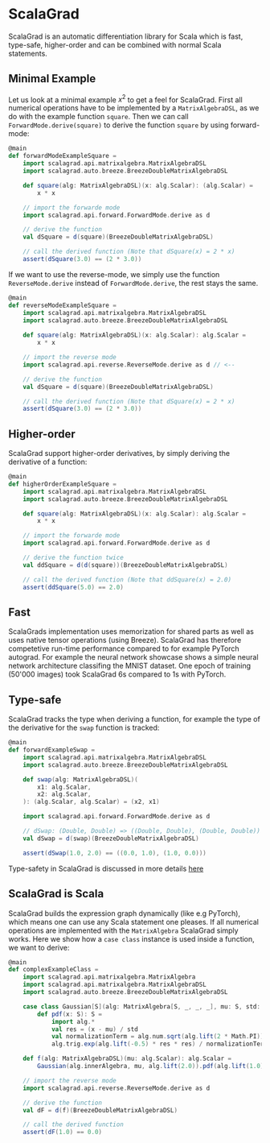 # ScalaGrad

ScalaGrad is an automatic differentiation library for Scala which is fast, type-safe, higher-order and can be combined with normal Scala statements.

## Minimal Example

Let us look at a minimal example $x^2$ to get a feel for ScalaGrad.
First all numerical operations have to be implemented by a ```MatrixAlgebraDSL```,
as we do with the example function ```square```.
Then we can call ```ForwardMode.derive(square)``` to derive the function ```square``` by using forward-mode:

```scala mdoc
@main
def forwardModeExampleSquare = 
    import scalagrad.api.matrixalgebra.MatrixAlgebraDSL
    import scalagrad.auto.breeze.BreezeDoubleMatrixAlgebraDSL

    def square(alg: MatrixAlgebraDSL)(x: alg.Scalar): (alg.Scalar) = 
        x * x

    // import the forwarde mode
    import scalagrad.api.forward.ForwardMode.derive as d

    // derive the function
    val dSquare = d(square)(BreezeDoubleMatrixAlgebraDSL)

    // call the derived function (Note that dSquare(x) = 2 * x)
    assert(dSquare(3.0) == (2 * 3.0)) 
```

If we want to use the reverse-mode, we simply use the function ```ReverseMode.derive``` instead of ```ForwardMode.derive```, the rest stays the same.

```scala mdoc
@main
def reverseModeExampleSquare = 
    import scalagrad.api.matrixalgebra.MatrixAlgebraDSL
    import scalagrad.auto.breeze.BreezeDoubleMatrixAlgebraDSL
    
    def square(alg: MatrixAlgebraDSL)(x: alg.Scalar): alg.Scalar = 
        x * x

    // import the reverse mode
    import scalagrad.api.reverse.ReverseMode.derive as d // <--

    // derive the function
    val dSquare = d(square)(BreezeDoubleMatrixAlgebraDSL)

    // call the derived function (Note that dSquare(x) = 2 * x)
    assert(dSquare(3.0) == (2 * 3.0)) 

```

## Higher-order

ScalaGrad support higher-order derivatives, by simply deriving the derivative of a function:

```scala mdoc
@main
def higherOrderExampleSquare =
    import scalagrad.api.matrixalgebra.MatrixAlgebraDSL
    import scalagrad.auto.breeze.BreezeDoubleMatrixAlgebraDSL

    def square(alg: MatrixAlgebraDSL)(x: alg.Scalar): alg.Scalar = 
        x * x

    // import the forwarde mode
    import scalagrad.api.forward.ForwardMode.derive as d

    // derive the function twice
    val ddSquare = d(d(square))(BreezeDoubleMatrixAlgebraDSL)

    // call the derived function (Note that ddSquare(x) = 2.0)
    assert(ddSquare(5.0) == 2.0)
```

## Fast

ScalaGrads implementation uses memorization for shared parts as well as uses native tensor operations (using Breeze).
ScalaGrad has therefore competetive run-time performance compared to for example PyTorch autograd.
For example the neural network showcase shows a simple neural network architecture classifing the MNIST dataset. One epoch of training (50'000 images) took ScalaGrad 6s compared to 1s with PyTorch.

## Type-safe

ScalaGrad tracks the type when deriving a function, for example the type of the derivative for the ```swap``` function is tracked:

```scala mdoc
@main
def forwardExampleSwap = 
    import scalagrad.api.matrixalgebra.MatrixAlgebraDSL
    import scalagrad.auto.breeze.BreezeDoubleMatrixAlgebraDSL

    def swap(alg: MatrixAlgebraDSL)(
        x1: alg.Scalar,
        x2: alg.Scalar,
    ): (alg.Scalar, alg.Scalar) = (x2, x1)

    import scalagrad.api.forward.ForwardMode.derive as d

    // dSwap: (Double, Double) => ((Double, Double), (Double, Double))
    val dSwap = d(swap)(BreezeDoubleMatrixAlgebraDSL)

    assert(dSwap(1.0, 2.0) == ((0.0, 1.0), (1.0, 0.0)))
```

Type-safety in ScalaGrad is discussed in more details [here](docs/TypeSafe.md)

## ScalaGrad is Scala

ScalaGrad builds the expression graph dynamically (like e.g PyTorch), which means one can use any Scala statement one pleases. If all numerical operations are implemented with the ```MatrixAlgebra``` ScalaGrad simply works.
Here we show how a ```case class``` instance is used inside a function, we want to derive:

```scala mdoc
@main
def complexExampleClass = 
    import scalagrad.api.matrixalgebra.MatrixAlgebra
    import scalagrad.api.matrixalgebra.MatrixAlgebraDSL
    import scalagrad.auto.breeze.BreezeDoubleMatrixAlgebraDSL

    case class Gaussian[S](alg: MatrixAlgebra[S, _, _, _], mu: S, std: S):
        def pdf(x: S): S = 
            import alg.*
            val res = (x - mu) / std
            val normalizationTerm = alg.num.sqrt(alg.lift(2 * Math.PI)) * std
            alg.trig.exp(alg.lift(-0.5) * res * res) / normalizationTerm

    def f(alg: MatrixAlgebraDSL)(mu: alg.Scalar): alg.Scalar = 
        Gaussian(alg.innerAlgebra, mu, alg.lift(2.0)).pdf(alg.lift(1.0))

    // import the reverse mode
    import scalagrad.api.reverse.ReverseMode.derive as d

    // derive the function
    val dF = d(f)(BreezeDoubleMatrixAlgebraDSL)

    // call the derived function
    assert(dF(1.0) == 0.0) 
```
